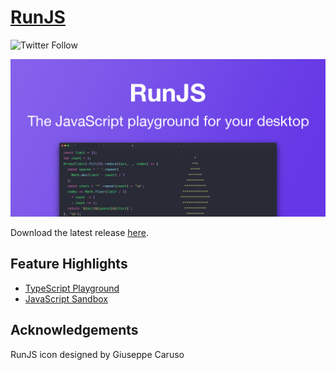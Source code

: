 # [RunJS](https://runjs.app)

![Twitter Follow](https://img.shields.io/twitter/follow/runjs_app?style=social)

![image](docs/github-promo.png)

Download the latest release [here](https://github.com/lukehaas/runjs/releases).

## Feature Highlights

- [TypeScript Playground](https://runjs.app/typescript-playground)
- [JavaScript Sandbox](https://runjs.app/javascript-sandbox)

## Acknowledgements

RunJS icon designed by Giuseppe Caruso
